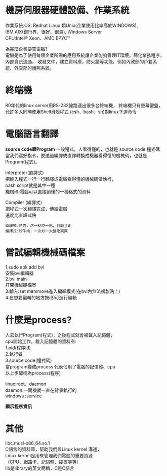 **機房伺服器硬體設備、作業系統**
==
作業系統:OS: Redhat Linux 類Unix(企業使用比率高於WINDOWS),   
IBM AIX(銀行界、很好、很貴), Windows Server  
CPU:Intel® Xeon、AMD EPYC™  

為甚麼企業要買電腦?  
電腦是為了使用每個企業所需的應用系統讓企業能夠管理IT環境，簡化業務程序，內部資訊流通，
收發文件，建立資料庫，防火牆等功能。例如內政部的戶籍系統、外交部的護照系統。

**終端機**
==
80年代的linux server用RS-232線路連出很多台終端機，
終端機只有螢幕鍵盤，允許多人同時使用Shell貝殼程式
(csh、bash、sh)對linux下達命令

**電腦語言翻譯**
==
**source code跟Program**
一般程式，人看得懂的，也就是 source code 程式碼
當我們寫好指令，要透過編譯或直譯轉換成機器看得懂的機械碼，也就是Program(程式)。    

interpreter(直譯式)  
把輸入程式一行一行翻譯成電腦看得懂的機械碼做執行，  
bash script就是其中一種  
機械碼:電腦可以直接讀懂的一種格式的資料  

Compiler (編譯式)  
把程式一次翻譯完成，傳給電腦  
速度比直譯式快  
```
直譯式:烤肉，烤一點吃一點，且戰且走
編譯式:炒牛肉，一次炒一大盤吃爽爽
```

**嘗試編輯機械碼檔案**
==
1.sudo apk add bvi  
安裝bvi編輯器  
2.bvi main  
打開機械碼檔案  
3.輸入:set memmove進入編輯模式(在bvi內無法複製貼上)  
4.在想要編輯的地方按i即可進行編輯  

**什麼是process?**
==
人去執行Program(程式)，之後程式就會被載入記憶體，  
cpu開始工作，載入記憶體的資料有:  
1.pid(程序id)  
2.執行者  
3.source code(程式碼)  
當program變成process 代表佔用了電腦的記憶體、cpu  
以上步驟稱為process(程序)  

linux:root、daemon  
daemon:一開機就一直在背景執行的  
windows :service  

**顯示程序資訊**  


**其他**
==
libc.musl-x86_64.so.1  
C語言的資料庫，幫助我們與Linux kernel 溝通，  
Linux kernel是用來管理我們電腦的重要資源  
（CPU、網路卡、記憶體、硬碟等等）  
lib是library的英文簡稱，C是C語言  
